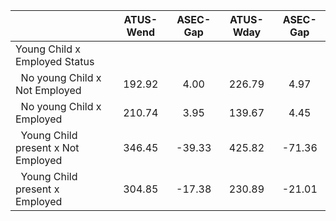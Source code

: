 
|                      |    ATUS-Wend |     ASEC-Gap |    ATUS-Wday |     ASEC-Gap |
| -------------------- | :----------: | :----------: | :----------: | :----------: |
| Young Child x Employed Status |              |              |              |              |
| &nbsp;&nbsp;No young Child x Not Employed |       192.92 |         4.00 |       226.79 |         4.97 |
| &nbsp;&nbsp;No young Child x Employed |       210.74 |         3.95 |       139.67 |         4.45 |
| &nbsp;&nbsp;Young Child present x Not Employed |       346.45 |       -39.33 |       425.82 |       -71.36 |
| &nbsp;&nbsp;Young Child present x Employed |       304.85 |       -17.38 |       230.89 |       -21.01 |

